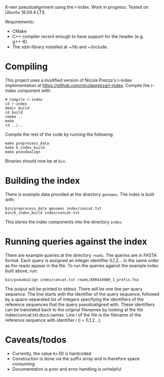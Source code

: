 K-mer pseudoalignment using the r-index. Work in progress. Tested on Ubuntu 18.04.4 LTS.

Requirements: 

* CMake
* C++ compiler recent enough to have support for the <filesystem> header (e.g. g++-8).
* The sdsl-library installed at ~/lib and ~/include.

# Compiling

This project uses a modified version of Nicola Prezza's r-index implementation at https://github.com/nicolaprezza/r-index.
Compile the r-index component with:

```
# Compile r-index
cd r-index
mkdir build
cd build
cmake ..
make
cd ../..
```

Compile the rest of the code by running the following:

```
make preprocess_data 
make k_index_build 
make pseudoalign 
```

Binaries should now be at `bin`.

# Building the index

There is example data provided at the directory `genomes`. The index is built with:

```
bin/preprocess_data genomes index/concat.txt
bin/k_index_build index/concat.txt
```


This stores the index components into the directory `index`.

# Running queries against the index

There are example queries at the directory `reads`. The queries are in FASTA format. Each query is assigned
an integer identifier 0,1,2... in the same order as the reads appear in the file. To run the queries against 
the example index built above, run:

```
bin/pseudoalign index/concat.txt reads/ERR434909_1_prefix.fna
```

The output will be printed to stdout. There will be one line per query sequence. The line starts with
the identifier of the query sequence, followed by a space-separated list of integers specifying the identifiers
of the reference sequences that the query pseudoaligned with. These identifiers can be translated back to the
original filenames by looking at the file index/concat.txt.docs.names. Line i of the file is the filename of
the reference sequence with identifier i (i = 0,1,2...).

# Caveats/todos

* Currently, the value k=30 is hardcoded
* Construction is done via the suffix array and is therefore space consuming
* Documentation is poor and error handling is unhelpful
